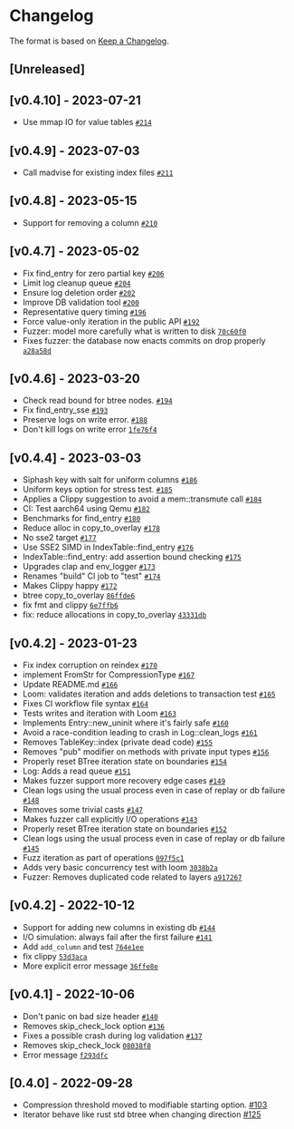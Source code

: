 # Changelog

The format is based on [Keep a Changelog].

[Keep a Changelog]: http://keepachangelog.com/en/1.0.0/

## [Unreleased]

## [v0.4.10] - 2023-07-21

- Use mmap IO for value tables [`#214`](https://github.com/paritytech/parity-db/pull/214)

## [v0.4.9] - 2023-07-03

- Call madvise for existing index files [`#211`](https://github.com/paritytech/parity-db/pull/211)

## [v0.4.8] - 2023-05-15

- Support for removing a column [`#210`](https://github.com/paritytech/parity-db/pull/210)

## [v0.4.7] - 2023-05-02

- Fix find_entry for zero partial key [`#206`](https://github.com/paritytech/parity-db/pull/206)
- Limit log cleanup queue [`#204`](https://github.com/paritytech/parity-db/pull/204)
- Ensure log deletion order [`#202`](https://github.com/paritytech/parity-db/pull/202)
- Improve DB validation tool [`#200`](https://github.com/paritytech/parity-db/pull/200)
- Representative query timing [`#196`](https://github.com/paritytech/parity-db/pull/196)
- Force value-only iteration in the public API [`#192`](https://github.com/paritytech/parity-db/pull/192)
- Fuzzer: model more carefully what is written to disk [`70c60f0`](https://github.com/paritytech/parity-db/commit/70c60f02047d96138653502a0a40577687a4ba0c)
- Fixes fuzzer: the database now enacts commits on drop properly [`a28a58d`](https://github.com/paritytech/parity-db/commit/a28a58dc21ab8654641168e484be70227ea7d5e7)

## [v0.4.6] - 2023-03-20

- Check read bound for btree nodes. [`#194`](https://github.com/paritytech/parity-db/pull/194)
- Fix find_entry_sse [`#193`](https://github.com/paritytech/parity-db/pull/193)
- Preserve logs on write error.  [`#188`](https://github.com/paritytech/parity-db/pull/188)
- Don't kill logs on write error [`1fe76f4`](https://github.com/paritytech/parity-db/commit/1fe76f4f51a947f1a1dddfc66e4c2165fa8260b3)

## [v0.4.4] - 2023-03-03

- Siphash key with salt for uniform columns [`#186`](https://github.com/paritytech/parity-db/pull/186)
- Uniform keys option for stress test. [`#185`](https://github.com/paritytech/parity-db/pull/185)
- Applies a Clippy suggestion to avoid a mem::transmute call [`#184`](https://github.com/paritytech/parity-db/pull/184)
- CI: Test aarch64 using Qemu [`#182`](https://github.com/paritytech/parity-db/pull/182)
- Benchmarks for find_entry [`#180`](https://github.com/paritytech/parity-db/pull/180)
- Reduce alloc in copy_to_overlay [`#178`](https://github.com/paritytech/parity-db/pull/178)
- No sse2 target [`#177`](https://github.com/paritytech/parity-db/pull/177)
- Use SSE2 SIMD in IndexTable::find_entry [`#176`](https://github.com/paritytech/parity-db/pull/176)
- IndexTable::find_entry: add assertion bound checking [`#175`](https://github.com/paritytech/parity-db/pull/175)
- Upgrades clap and env_logger [`#173`](https://github.com/paritytech/parity-db/pull/173)
- Renames "build" CI job to "test" [`#174`](https://github.com/paritytech/parity-db/pull/174)
- Makes Clippy happy [`#172`](https://github.com/paritytech/parity-db/pull/172)
- btree copy_to_overlay [`86ffde6`](https://github.com/paritytech/parity-db/commit/86ffde6a0750e0fcefdde2a2b96df783f47641af)
- fix fmt and clippy [`6e7ffb6`](https://github.com/paritytech/parity-db/commit/6e7ffb6df20d3a9dc97d8b1633a4e0da42ceb14a)
- fix: reduce allocations in copy_to_overlay [`43331db`](https://github.com/paritytech/parity-db/commit/43331db9838094fc0c3dfe1f878c4bba0e902466)

## [v0.4.2] - 2023-01-23

- Fix index corruption on reindex [`#170`](https://github.com/paritytech/parity-db/pull/170)
- implement FromStr for CompressionType [`#167`](https://github.com/paritytech/parity-db/pull/167)
- Update README.md [`#166`](https://github.com/paritytech/parity-db/pull/166)
- Loom: validates iteration and adds deletions to transaction test [`#165`](https://github.com/paritytech/parity-db/pull/165)
- Fixes CI workflow file syntax [`#164`](https://github.com/paritytech/parity-db/pull/164)
- Tests writes and iteration with Loom [`#163`](https://github.com/paritytech/parity-db/pull/163)
- Implements Entry::new_uninit where it's fairly safe [`#160`](https://github.com/paritytech/parity-db/pull/160)
- Avoid a race-condition leading to crash in Log::clean_logs [`#161`](https://github.com/paritytech/parity-db/pull/161)
- Removes TableKey::index (private dead code) [`#155`](https://github.com/paritytech/parity-db/pull/155)
- Removes "pub" modifier on methods with private input types [`#156`](https://github.com/paritytech/parity-db/pull/156)
- Properly reset BTree iteration state on boundaries [`#154`](https://github.com/paritytech/parity-db/pull/154)
- Log: Adds a read queue [`#151`](https://github.com/paritytech/parity-db/pull/151)
- Makes fuzzer support more recovery edge cases [`#149`](https://github.com/paritytech/parity-db/pull/149)
- Clean logs using the usual process even in case of replay or db failure [`#148`](https://github.com/paritytech/parity-db/pull/148)
- Removes some trivial casts [`#147`](https://github.com/paritytech/parity-db/pull/147)
- Makes fuzzer call explicitly I/O operations [`#143`](https://github.com/paritytech/parity-db/pull/143)
- Properly reset BTree iteration state on boundaries [`#152`](https://github.com/paritytech/parity-db/issues/152)
- Clean logs using the usual process even in case of replay or db failure [`#145`](https://github.com/paritytech/parity-db/issues/145)
- Fuzz iteration as part of operations [`097f5c1`](https://github.com/paritytech/parity-db/commit/097f5c18ef486abd0da4dfe3372a02b74830085b)
- Adds very basic concurrency test with loom [`3038b2a`](https://github.com/paritytech/parity-db/commit/3038b2a36544c4ab3c7b67662b0415573be10509)
- Fuzzer: Removes duplicated code related to layers [`a917267`](https://github.com/paritytech/parity-db/commit/a917267ef6dc5189c7bfb9e707fdeba218541094)

## [v0.4.2] - 2022-10-12

- Support for adding new columns in existing db [`#144`](https://github.com/paritytech/parity-db/pull/144)
- I/O simulation: always fail after the first failure [`#141`](https://github.com/paritytech/parity-db/pull/141)
- Add `add_column` and test [`764e1ee`](https://github.com/paritytech/parity-db/commit/764e1ee5f8d52c2d00aa3c79af1402d30c38e958)
- fix clippy [`53d3aca`](https://github.com/paritytech/parity-db/commit/53d3acac2c5a16bfdea05e7ac539ddb0e7acbca3)
- More explicit error message [`36ffe8e`](https://github.com/paritytech/parity-db/commit/36ffe8ecf471f4f62671357ab2b72bf9a8517828)

## [v0.4.1] - 2022-10-06

- Don't panic on bad size header [`#140`](https://github.com/paritytech/parity-db/pull/140)
- Removes skip_check_lock option [`#136`](https://github.com/paritytech/parity-db/pull/136)
- Fixes a possible crash during log validation [`#137`](https://github.com/paritytech/parity-db/issues/137)
- Removes skip_check_lock [`08038f8`](https://github.com/paritytech/parity-db/commit/08038f862c9618181b847d0234da7eb5b9fba2cf)
- Error message [`f293dfc`](https://github.com/paritytech/parity-db/commit/f293dfc6609b886fa97dd089147b1a8bc9c8cc4e)

## [0.4.0] - 2022-09-28
- Compression threshold moved to modifiable starting option. [#103](https://github.com/paritytech/parity-db/pull/103)
- Iterator behave like rust std btree when changing direction [#125](https://github.com/paritytech/parity-db/pull/125)
